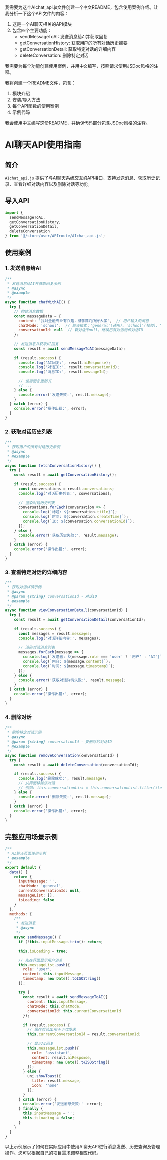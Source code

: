<think>
我需要为这个AIchat_api.js文件创建一个中文README，包含使用案例介绍。让我分析一下这个API文件的内容：

1. 这是一个AI聊天相关的API模块
2. 包含四个主要功能：
   - sendMessageToAI: 发送消息给AI并获取回复
   - getConversationHistory: 获取用户的所有对话历史摘要
   - getConversationDetail: 获取特定对话的详细内容
   - deleteConversation: 删除特定对话

我需要为每个功能创建使用案例，并用中文编写，按照请求使用JSDoc风格的注释。

我将创建一个README文件，包含：
1. 模块介绍
2. 安装/导入方法
3. 每个API函数的使用案例
4. 示例代码

我会使用中文编写这份README，并确保代码部分包含JSDoc风格的注释。
</think>

# AI聊天API使用指南

## 简介

`AIchat_api.js` 提供了与AI聊天系统交互的API接口，支持发送消息、获取历史记录、查看详细对话内容以及删除对话等功能。

## 导入API

```javascript
import { 
  sendMessageToAI, 
  getConversationHistory, 
  getConversationDetail, 
  deleteConversation 
} from '@/store/user/APIroute/AIchat_api.js';
```

## 使用案例

### 1. 发送消息给AI

```javascript
/**
 * 发送消息给AI并获取回复示例
 * @async
 * @example
 */
async function chatWithAI() {
  try {
    // 构建消息数据
    const messageData = {
      content: '我对金融专业有兴趣，请推荐几所好大学',  // 用户输入的消息
      chatMode: 'school',  // 聊天模式：'general'(通用)、'school'(择校)、'career'(职业规划)
      conversationId: null  // 新对话传null，继续已有对话则传对话ID
    };
    
    // 发送消息并获取AI回复
    const result = await sendMessageToAI(messageData);
    
    if (result.success) {
      console.log('AI回复:', result.aiResponse);
      console.log('对话ID:', result.conversationId);
      console.log('消息ID:', result.messageId);
      
      // 使用回复更新UI
      // ...
    } else {
      console.error('发送失败:', result.message);
    }
  } catch (error) {
    console.error('操作出错:', error);
  }
}
```

### 2. 获取对话历史列表

```javascript
/**
 * 获取用户的所有对话历史示例
 * @async
 * @example
 */
async function fetchConversationHistory() {
  try {
    const result = await getConversationHistory();
    
    if (result.success) {
      const conversations = result.conversations;
      console.log('对话历史列表:', conversations);
      
      // 渲染对话历史列表
      conversations.forEach(conversation => {
        console.log(`标题: ${conversation.title}`);
        console.log(`时间: ${conversation.createTime}`);
        console.log(`ID: ${conversation.conversationId}`);
      });
    } else {
      console.error('获取历史失败:', result.message);
    }
  } catch (error) {
    console.error('操作出错:', error);
  }
}
```

### 3. 查看特定对话的详细内容

```javascript
/**
 * 获取对话详情示例
 * @async
 * @param {string} conversationId - 对话ID
 * @example
 */
async function viewConversationDetail(conversationId) {
  try {
    const result = await getConversationDetail(conversationId);
    
    if (result.success) {
      const messages = result.messages;
      console.log('对话详细内容:', messages);
      
      // 渲染对话消息列表
      messages.forEach(message => {
        console.log(`发送者: ${message.role === 'user' ? '用户' : 'AI'}`);
        console.log(`内容: ${message.content}`);
        console.log(`时间: ${message.timestamp}`);
      });
    } else {
      console.error('获取对话详情失败:', result.message);
    }
  } catch (error) {
    console.error('操作出错:', error);
  }
}
```

### 4. 删除对话

```javascript
/**
 * 删除特定对话示例
 * @async
 * @param {string} conversationId - 要删除的对话ID
 * @example
 */
async function removeConversation(conversationId) {
  try {
    const result = await deleteConversation(conversationId);
    
    if (result.success) {
      console.log('删除成功:', result.message);
      // 从界面移除该对话
      // 例如: this.conversationList = this.conversationList.filter(item => item.id !== conversationId);
    } else {
      console.error('删除失败:', result.message);
    }
  } catch (error) {
    console.error('操作出错:', error);
  }
}
```

## 完整应用场景示例

```javascript
/**
 * AI聊天页面使用示例
 * @example
 */
export default {
  data() {
    return {
      inputMessage: '',
      chatMode: 'general',
      currentConversationId: null,
      messageList: [],
      isLoading: false
    }
  },
  methods: {
    /**
     * 发送消息
     * @async
     */
    async sendMessage() {
      if (!this.inputMessage.trim()) return;
      
      this.isLoading = true;
      
      // 先在界面显示用户消息
      this.messageList.push({
        role: 'user',
        content: this.inputMessage,
        timestamp: new Date().toISOString()
      });
      
      try {
        const result = await sendMessageToAI({
          content: this.inputMessage,
          chatMode: this.chatMode,
          conversationId: this.currentConversationId
        });
        
        if (result.success) {
          // 保存对话ID用于下次发送
          this.currentConversationId = result.conversationId;
          
          // 显示AI回复
          this.messageList.push({
            role: 'assistant',
            content: result.aiResponse,
            timestamp: new Date().toISOString()
          });
        } else {
          uni.showToast({
            title: result.message,
            icon: 'none'
          });
        }
      } catch (error) {
        console.error('发送消息失败:', error);
      } finally {
        this.inputMessage = '';
        this.isLoading = false;
      }
    }
  }
}
```

以上示例展示了如何在实际应用中使用AI聊天API进行消息发送、历史查询及管理操作。您可以根据自己的项目需求调整相应代码。
